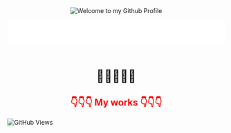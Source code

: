 <!-- "Hero" Header -->
<div align="center">
  <img src="https://github.com/GoldenManBel/GoldenManBel/blob/master/images/welcome.png?raw=true" style="max-width: 100%;" alt="Welcome to my Github Profile" />
  <br />
  <br />
  <img height="50" alt="My Name is Alexander and I like Node.js and React" src="images/personal_note.svg" />
  <br />
  <br />
  <h1>👋👋👋👋👋</h1>
  <h2 style="color: red;">👇👇👇 My works 👇👇👇</h2>
</div>

![GitHub Views](https://komarev.com/ghpvc/?username=GoldenManBel&color=blueviolet)

